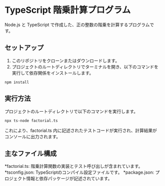 # TypeScript 階乗計算プログラム

Node.js と TypeScript で作成した、正の整数の階乗を計算するプログラムです。

## セットアップ

1. このリポジトリをクローンまたはダウンロードします。
2. プロジェクトのルートディレクトリでターミナルを開き、以下のコマンドを実行して依存関係をインストールします。

 ```npm install```

## 実行方法
プロジェクトのルートディレクトリで以下のコマンドを実行します。

```npx ts-node factorial.ts```

これにより、factorial.ts 内に記述されたテストコードが実行され、計算結果がコンソールに出力されます。

## 主なファイル構成
*factorial.ts: 階乗計算関数の実装とテスト呼び出しが含まれています。
*tsconfig.json: TypeScriptのコンパイル設定ファイルです。
*package.json: プロジェクト情報と依存パッケージが記述されています。
